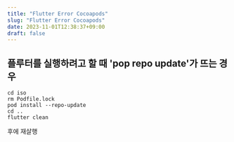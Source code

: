 ```yaml
---
title: "Flutter Error Cocoapods"
slug: "Flutter Error Cocoapods"
date: 2023-11-01T12:38:37+09:00
draft: false
---
```


## 플루터를 실행하려고 할 때 'pop repo update'가 뜨는 경우

```
cd iso
rm Podfile.lock
pod install --repo-update
cd ..
flutter clean 
```

후에 재살행 